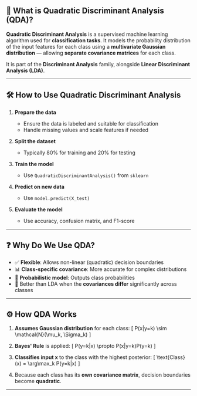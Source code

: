 

## 🧠 What is Quadratic Discriminant Analysis (QDA)?

**Quadratic Discriminant Analysis** is a supervised machine learning algorithm used for **classification tasks**. It models the probability distribution of the input features for each class using a **multivariate Gaussian distribution** — allowing **separate covariance matrices** for each class.

It is part of the **Discriminant Analysis** family, alongside **Linear Discriminant Analysis (LDA)**.

---

## 🛠️ How to Use Quadratic Discriminant Analysis

1. **Prepare the data**
   - Ensure the data is labeled and suitable for classification
   - Handle missing values and scale features if needed

2. **Split the dataset**
   - Typically 80% for training and 20% for testing

3. **Train the model**
   - Use `QuadraticDiscriminantAnalysis()` from `sklearn`

4. **Predict on new data**
   - Use `model.predict(X_test)`

5. **Evaluate the model**
   - Use accuracy, confusion matrix, and F1-score

---

## ❓ Why Do We Use QDA?

- ✅ **Flexible**: Allows non-linear (quadratic) decision boundaries
- 📊 **Class-specific covariance**: More accurate for complex distributions
- 🧮 **Probabilistic model**: Outputs class probabilities
- 🚫 Better than LDA when the **covariances differ** significantly across classes

---

## ⚙️ How QDA Works

1. **Assumes Gaussian distribution** for each class:
   \[
   P(x|y=k) \sim \mathcal{N}(\mu_k, \Sigma_k)
   \]

2. **Bayes' Rule** is applied:
   \[
   P(y=k|x) \propto P(x|y=k)P(y=k)
   \]

3. **Classifies input x** to the class with the highest posterior:
   \[
   \text{Class}(x) = \arg\max_k P(y=k|x)
   \]

4. Because each class has its **own covariance matrix**, decision boundaries become **quadratic**.

---

